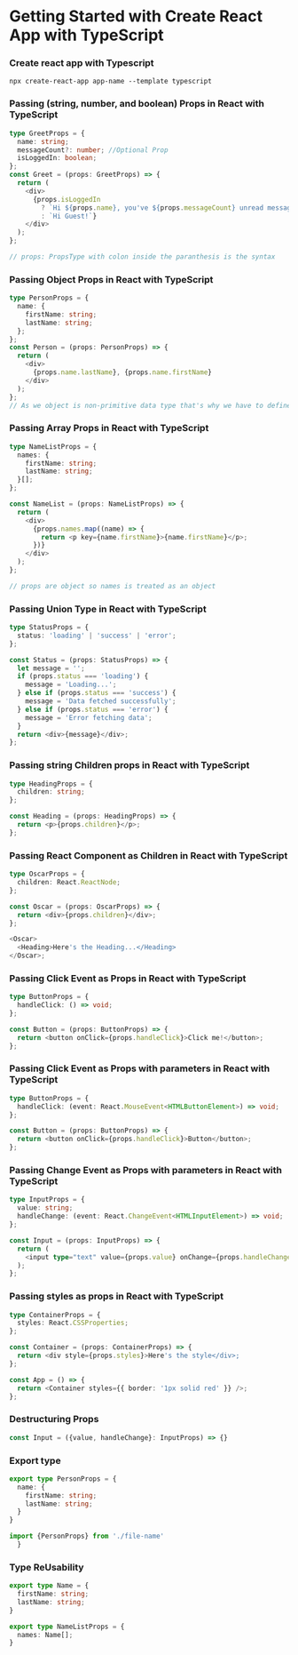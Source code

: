 # Getting Started with Create React App with TypeScript

### Create react app with Typescript

```
npx create-react-app app-name --template typescript
```

### Passing (string, number, and boolean) Props in React with TypeScript

```typescript
type GreetProps = {
  name: string;
  messageCount?: number; //Optional Prop
  isLoggedIn: boolean;
};
const Greet = (props: GreetProps) => {
  return (
    <div>
      {props.isLoggedIn
        ? `Hi ${props.name}, you've ${props.messageCount} unread messages!`
        : `Hi Guest!`}
    </div>
  );
};

// props: PropsType with colon inside the paranthesis is the syntax
```

### Passing Object Props in React with TypeScript

```typescript
type PersonProps = {
  name: {
    firstName: string;
    lastName: string;
  };
};
const Person = (props: PersonProps) => {
  return (
    <div>
      {props.name.lastName}, {props.name.firstName}
    </div>
  );
};
// As we object is non-primitive data type that's why we have to define the object and pass the properties types as well.
```

### Passing Array Props in React with TypeScript

```typescript
type NameListProps = {
  names: {
    firstName: string;
    lastName: string;
  }[];
};

const NameList = (props: NameListProps) => {
  return (
    <div>
      {props.names.map((name) => {
        return <p key={name.firstName}>{name.firstName}</p>;
      })}
    </div>
  );
};

// props are object so names is treated as an object
```

### Passing Union Type in React with TypeScript

```typescript
type StatusProps = {
  status: 'loading' | 'success' | 'error';
};

const Status = (props: StatusProps) => {
  let message = '';
  if (props.status === 'loading') {
    message = 'Loading...';
  } else if (props.status === 'success') {
    message = 'Data fetched successfully';
  } else if (props.status === 'error') {
    message = 'Error fetching data';
  }
  return <div>{message}</div>;
};
```

### Passing string Children props in React with TypeScript

```typescript
type HeadingProps = {
  children: string;
};

const Heading = (props: HeadingProps) => {
  return <p>{props.children}</p>;
};
```

### Passing React Component as Children in React with TypeScript

```typescript
type OscarProps = {
  children: React.ReactNode;
};

const Oscar = (props: OscarProps) => {
  return <div>{props.children}</div>;
};

<Oscar>
  <Heading>Here's the Heading...</Heading>
</Oscar>;
```

### Passing Click Event as Props in React with TypeScript

```typescript
type ButtonProps = {
  handleClick: () => void;
};

const Button = (props: ButtonProps) => {
  return <button onClick={props.handleClick}>Click me!</button>;
};
```

### Passing Click Event as Props with parameters in React with TypeScript

```typescript
type ButtonProps = {
  handleClick: (event: React.MouseEvent<HTMLButtonElement>) => void;
};

const Button = (props: ButtonProps) => {
  return <button onClick={props.handleClick}>Button</button>;
};
```

### Passing Change Event as Props with parameters in React with TypeScript

```typescript
type InputProps = {
  value: string;
  handleChange: (event: React.ChangeEvent<HTMLInputElement>) => void;
};

const Input = (props: InputProps) => {
  return (
    <input type="text" value={props.value} onChange={props.handleChange} />
  );
};
```

### Passing styles as props in React with TypeScript

```typescript
type ContainerProps = {
  styles: React.CSSProperties;
};

const Container = (props: ContainerProps) => {
  return <div style={props.styles}>Here's the style</div>;
};

const App = () => {
  return <Container styles={{ border: '1px solid red' }} />;
};
```

### Destructuring Props
```typescript 
const Input = ({value, handleChange}: InputProps) => {}
```

### Export type
```typescript
export type PersonProps = {
  name: {
    firstName: string;
    lastName: string;
  }
}

import {PersonProps} from './file-name'
  }
```

### Type ReUsability
```typescript
export type Name = {
  firstName: string;
  lastName: string;
}

export type NameListProps = {
  names: Name[];
}
```